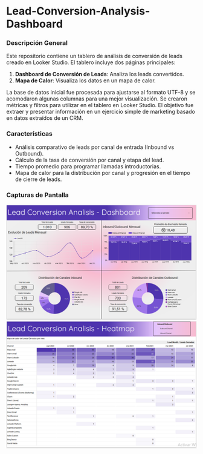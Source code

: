 # Lead-Conversion-Analysis-Dashboard

### Descripción General
Este repositorio contiene un tablero de análisis de conversión de leads creado en Looker Studio. El tablero incluye dos páginas principales:
1. **Dashboard de Conversión de Leads**: Analiza los leads convertidos.
2. **Mapa de Calor**: Visualiza los datos en un mapa de calor.

La base de datos inicial fue procesada para ajustarse al formato UTF-8 y se acomodaron algunas columnas para una mejor visualización. Se crearon métricas y filtros para utilizar en el tablero en Looker Studio. El objetivo fue extraer y presentar información en un ejercicio simple de marketing basado en datos extraídos de un CRM.

### Características
- Análisis comparativo de leads por canal de entrada (Inbound vs Outbound).
- Cálculo de la tasa de conversión por canal y etapa del lead.
- Tiempo promedio para programar llamadas introductorias.
- Mapa de calor para la distribución por canal y progresión en el tiempo de cierre de leads.

### Capturas de Pantalla
![Dashboard](Lead%20Conversion%20Analysis%20dashboard.PNG)
![Heatmap](Lead%20Conversion%20Analysis%20Heatmap.PNG)

